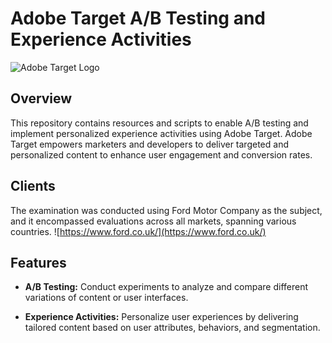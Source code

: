 # Adobe Target A/B Testing and Experience Activities

![Adobe Target Logo](https://experienceleaguecommunities.adobe.com/t5/image/serverpage/image-id/42211i313E4CA6050FA2BB/image-size/large/is-moderation-mode/true?v=v2&px=999)

## Overview

This repository contains resources and scripts to enable A/B testing and implement personalized experience activities using Adobe Target. Adobe Target empowers marketers and developers to deliver targeted and personalized content to enhance user engagement and conversion rates.

## Clients
The examination was conducted using Ford Motor Company as the subject, and it encompassed evaluations across all markets, spanning various countries.
![https://www.ford.co.uk/](https://www.ford.co.uk/)

## Features

- **A/B Testing:** Conduct experiments to analyze and compare different variations of content or user interfaces.

- **Experience Activities:** Personalize user experiences by delivering tailored content based on user attributes, behaviors, and segmentation.



